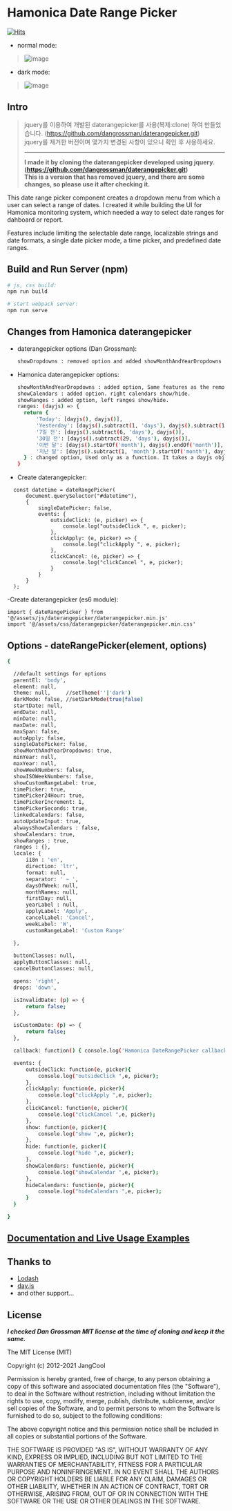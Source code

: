 # Hamonica Date Range Picker

[![Hits](https://hits.seeyoufarm.com/api/count/incr/badge.svg?url=https%3A%2F%2Fhttps%2F%2Fgithub.com%2FJangCool%2Fhamonica-daterangepicker%2Fhit-counter&count_bg=%2379C83D&title_bg=%23555555&icon=&icon_color=%23E7E7E7&title=hits&edge_flat=false)](https://hits.seeyoufarm.com)

 - normal mode:
> ![image](https://user-images.githubusercontent.com/2518021/128446475-f3c5e941-05a4-4960-923e-8ec047e3659d.png)
   
 - dark mode:
> ![image](https://user-images.githubusercontent.com/2518021/128463582-86ae25c1-0da7-42cc-8ec8-1d1338d32c1a.png)


## Intro
>jquery를 이용하여 개발된 daterangepicker를 사용(복제:clone) 하여 만들었습니다. (https://github.com/dangrossman/daterangepicker.git)      
>jquery를 제거한 버전이며 몇가지 변경된 사항이 있으니 확인 후 사용하세요.   
>
>------------------------------------------------------------------------------------------------------------
>__I made it by cloning the daterangepicker developed using jquery. (https://github.com/dangrossman/daterangepicker.git)__    
__This is a version that has removed jquery, and there are some changes, so please use it after checking it.__


This date range picker component creates a dropdown menu from which a user can
select a range of dates. I created it while building the UI for Hamonica monitoring system,
which needed a way to select date ranges for dahboard or report.

Features include limiting the selectable date range, localizable strings and date formats,
a single date picker mode, a time picker, and predefined date ranges.


## Build and Run Server (npm)

  ```bash
  # js, css build:
  npm run build   
  
  # start webpack server:
  npm run serve

  ```


## Changes from Hamonica daterangepicker

- daterangepicker options (Dan Grossman):

  ```bash
  showDropdowns : removed option and added showMonthAndYearDropdowns
  ```

- Hamonica daterangepicker options:

  ```bash
  showMonthAndYearDropdowns : added option, Same features as the removed showdropdowns option.
  showCalendars : added option. right calendars show/hide.
  showRanges : added option, left ranges show/hide.
  ranges: (dayjs) => {
    return {
        'Today': [dayjs(), dayjs()],
        'Yesterday': [dayjs().subtract(1, 'days'), dayjs().subtract(1, 'days')],
        '7일 전': [dayjs().subtract(6, 'days'), dayjs()],
        '30일 전': [dayjs().subtract(29, 'days'), dayjs()],
        '이번 달': [dayjs().startOf('month'), dayjs().endOf('month')],
        '지난 달': [dayjs().subtract(1, 'month').startOf('month'), dayjs().subtract(1, 'month').endOf('month')]
    } : changed option, Used only as a function. It takes a dayjs object as a parameter.
  }
  
  ```
  
- Create daterangepicker:
```
  const datetime = dateRangePicker(
      document.querySelector("#datetime"),
      {
          singleDatePicker: false,
          events: {
              outsideClick: (e, picker) => {
                  console.log("outsideClick ", e, picker);
              },
              clickApply: (e, picker) => {
                  console.log("clickApply ", e, picker);
              },
              clickCancel: (e, picker) => {
                  console.log("clickCancel ", e, picker);
              }
          }
      }
  );
```

-Create daterangepicker (es6 module):
```
import { dateRangePicker } from '@/assets/js/daterangepicker/daterangepicker.min.js'
import '@/assets/css/daterangepicker/daterangepicker.min.css'

```

## Options - dateRangePicker(element, options) 

  ```bash
{
 
    //default settings for options
    parentEl: 'body',
    element: null,
    theme: null,     //setTheme(''|'dark')
    darkMode: false, //setDarkMode(true|false)
    startDate: null,
    endDate: null,
    minDate: null,
    maxDate: null,
    maxSpan: false,
    autoApply: false,
    singleDatePicker: false,
    showMonthAndYearDropdowns: true,
    minYear: null,
    maxYear: null,
    showWeekNumbers: false,
    showISOWeekNumbers: false,
    showCustomRangeLabel: true,
    timePicker: true,
    timePicker24Hour: true,
    timePickerIncrement: 1,
    timePickerSeconds: true,
    linkedCalendars: false,
    autoUpdateInput: true,
    alwaysShowCalendars : false,
    showCalendars: true,
    showRanges : true,
    ranges : {},
    locale: {
        i18n : 'en',
        direction: 'ltr',
        format: null,
        separator: ' ~ ',
        daysOfWeek: null,
        monthNames: null,
        firstDay: null,
        yearLabel : null,
        applyLabel: 'Apply',
        cancelLabel: 'Cancel',
        weekLabel: 'W',
        customRangeLabel: 'Custom Range'

    },
   
    buttonClasses: null,
    applyButtonClasses: null,
    cancelButtonClasses: null,

    opens: 'right',
    drops: 'down',

    isInvalidDate: (p) => {
        return false;
    },

    isCustomDate: (p) => {
        return false;
    },

    callback: function() { console.log('Hamonica DateRangePicker callback ... ') ;},

    events: {
        outsideClick: function(e, picker){
            console.log("outsideClick ",e, picker);
        },
        clickApply: function(e, picker){
            console.log("clickApply ",e, picker);
        },
        clickCancel: function(e, picker){
            console.log("clickCancel ",e, picker);
        },
        show: function(e, picker){
            console.log("show ",e, picker);
        },
        hide: function(e, picker){
            console.log("hide ",e, picker);
        },
        showCalendars: function(e, picker){
            console.log("showCalendar ",e, picker);
        },
        hideCalendars: function(e, picker){
            console.log("hideCalendars ",e, picker);
        }
    }

}


  ```

## [Documentation and Live Usage Examples](http://www.daterangepicker.com)

## Thanks to
- [Lodash](https://lodash.com/)
- [day.js](https://day.js.org/)
- and other support...

## License

***I checked Dan Grossman MIT license at the time of cloning and keep it the same.***   

The MIT License (MIT)

Copyright (c) 2012-2021 JangCool

Permission is hereby granted, free of charge, to any person obtaining a copy
of this software and associated documentation files (the "Software"), to deal
in the Software without restriction, including without limitation the rights
to use, copy, modify, merge, publish, distribute, sublicense, and/or sell
copies of the Software, and to permit persons to whom the Software is
furnished to do so, subject to the following conditions:

The above copyright notice and this permission notice shall be included in
all copies or substantial portions of the Software.

THE SOFTWARE IS PROVIDED "AS IS", WITHOUT WARRANTY OF ANY KIND, EXPRESS OR
IMPLIED, INCLUDING BUT NOT LIMITED TO THE WARRANTIES OF MERCHANTABILITY,
FITNESS FOR A PARTICULAR PURPOSE AND NONINFRINGEMENT. IN NO EVENT SHALL THE
AUTHORS OR COPYRIGHT HOLDERS BE LIABLE FOR ANY CLAIM, DAMAGES OR OTHER
LIABILITY, WHETHER IN AN ACTION OF CONTRACT, TORT OR OTHERWISE, ARISING FROM,
OUT OF OR IN CONNECTION WITH THE SOFTWARE OR THE USE OR OTHER DEALINGS IN
THE SOFTWARE.
